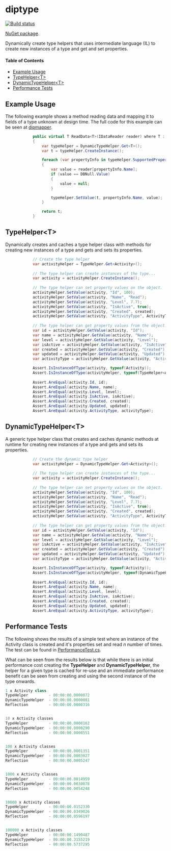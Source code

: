  # diptype

[![Build status](https://ci.appveyor.com/api/projects/status/ivlk4a45y2kutj67?svg=true)](https://ci.appveyor.com/project/grantcolley/diptype)

[NuGet package](https://www.nuget.org/packages/DipType/).

Dynamically create type helpers that uses intermediate language (IL) to create new instances of a type and get and set properties.

#### Table of Contents
* [Example Usage](#example-usage)
* [TypeHelper\<T>](#typehelpert)
* [DynamicTypeHelper\<T>](#dynamictypehelpert)
* [Performance Tests](#performance-tests)

## Example Usage
The following example shows a method reading data and mapping it to fields of a type unknown at design time. The full code for this example can be seen at [dipmapper](https://github.com/grantcolley/dipmapper).
```C#
            public virtual T ReadData<T>(IDataReader reader) where T : class, new()
            {
                var typeHelper = DynamicTypeHelper.Get<T>();
                var t = typeHelper.CreateInstance();

                foreach (var propertyInfo in typeHelper.SupportedProperties)
                {
                    var value = reader[propertyInfo.Name];
                    if (value == DBNull.Value)
                    {
                        value = null;
                    }

                    typeHelper.SetValue(t, propertyInfo.Name, value);                    
                }

                return t;
            }
```

## TypeHelper\<T>
Dynamically creates and caches a type helper class with methods for creating new instances of a type and gets and sets its properties.
```C#
            // Create the type helper
            var activityHelper = TypeHelper.Get<Activity>();
            
            // The type helper can create instances of the type...
            var activity = activityHelper.CreateInstance();           
            
            // The type helper can set property values on the object.
            activityHelper.SetValue(activity, "Id", 100);
            activityHelper.SetValue(activity, "Name", "Read");
            activityHelper.SetValue(activity, "Level", 7.7);
            activityHelper.SetValue(activity, "IsActive", true);
            activityHelper.SetValue(activity, "Created", created);
            activityHelper.SetValue(activity, "ActivityType", ActivityTypeEnum.Public);
            
            // The type helper can get property values from the object.
            var id = activityHelper.GetValue(activity, "Id");
            var name = activityHelper.GetValue(activity, "Name");
            var level = activityHelper.GetValue(activity, "Level");
            var isActive = activityHelper.GetValue(activity, "IsActive");
            var created = activityHelper.GetValue(activity, "Created");
            var updated = activityHelper.GetValue(activity, "Updated");
            var activityType = activityHelper.GetValue(activity, "ActivityType");

            Assert.IsInstanceOfType(activity, typeof(Activity));
            Assert.IsInstanceOfType(activityHelper, typeof(TypeHelper<Activity>));
            
            Assert.AreEqual(activity.Id, id);
            Assert.AreEqual(activity.Name, name);
            Assert.AreEqual(activity.Level, level);
            Assert.AreEqual(activity.IsActive, isActive);
            Assert.AreEqual(activity.Created, created);
            Assert.AreEqual(activity.Updated, updated);
            Assert.AreEqual(activity.ActivityType, activityType);
```

## DynamicTypeHelper\<T>
A generic type helper class that creates and caches dynamic methods at runtime for creating new instances of a type and gets and sets its properties.
```C#
            // Create the dynamic type helper
            var activityHelper = DynamicTypeHelper.Get<Activity>();
            
            // The type helper can create instances of the type...
            var activity = activityHelper.CreateInstance();           
            
            // The type helper can set property values on the object.
            activityHelper.SetValue(activity, "Id", 100);
            activityHelper.SetValue(activity, "Name", "Read");
            activityHelper.SetValue(activity, "Level", 7.7);
            activityHelper.SetValue(activity, "IsActive", true);
            activityHelper.SetValue(activity, "Created", created);
            activityHelper.SetValue(activity, "ActivityType", ActivityTypeEnum.Public);
            
            // The type helper can get property values from the object.
            var id = activityHelper.GetValue(activity, "Id");
            var name = activityHelper.GetValue(activity, "Name");
            var level = activityHelper.GetValue(activity, "Level");
            var isActive = activityHelper.GetValue(activity, "IsActive");
            var created = activityHelper.GetValue(activity, "Created");
            var updated = activityHelper.GetValue(activity, "Updated");
            var activityType = activityHelper.GetValue(activity, "ActivityType");

            Assert.IsInstanceOfType(activity, typeof(Activity));
            Assert.IsInstanceOfType(activityHelper, typeof(DynamicTypeHelper<Activity>));
            
            Assert.AreEqual(activity.Id, id);
            Assert.AreEqual(activity.Name, name);
            Assert.AreEqual(activity.Level, level);
            Assert.AreEqual(activity.IsActive, isActive);
            Assert.AreEqual(activity.Created, created);
            Assert.AreEqual(activity.Updated, updated);
            Assert.AreEqual(activity.ActivityType, activityType);
```

## Performance Tests
The following shows the results of a simple test where an instance of the Activity class is created and it's properties set and read *n* number of times. The test can be found in [PerformanceTest.cs](https://github.com/grantcolley/diptype/blob/master/DevelopmentInProgress.DipType.Test/PerformanceTest.cs).

What can be seen from the results below is that while there is an initial performance cost creating the **TypeHelper** and **DynamicTypeHelper**, the helper for a given type is cached for re-use and an immediate performance benefit can be seen from creating and using the second instance of the type onwards.
```C#
1 x Activity class
TypeHelper         - 00:00:00.0000072
DynamicTypeHelper  - 00:00:00.0000081
Reflection         - 00:00:00.0000316


10 x Activity classes
TypeHelper         - 00:00:00.0000162
DynamicTypeHelper  - 00:00:00.0000290
Reflection         - 00:00:00.0000551


100 x Activity classes
TypeHelper         - 00:00:00.0001351
DynamicTypeHelper  - 00:00:00.0003027
Reflection         - 00:00:00.0005247


1000 x Activity classes
TypeHelper         - 00:00:00.0014959
DynamicTypeHelper  - 00:00:00.0038078
Reflection         - 00:00:00.0054248


10000 x Activity classes
TypeHelper         - 00:00:00.0152330
DynamicTypeHelper  - 00:00:00.0349026
Reflection         - 00:00:00.0596197


100000 x Activity classes
TypeHelper         - 00:00:00.1490487
DynamicTypeHelper  - 00:00:00.3155219
Reflection         - 00:00:00.5737295
```
